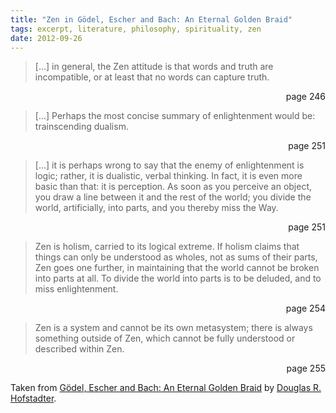 ```yaml
---
title: "Zen in Gödel, Escher and Bach: An Eternal Golden Braid"
tags: excerpt, literature, philosophy, spirituality, zen
date: 2012-09-26
---
```

> [...] in general, the Zen attitude is that words and truth are incompatible, or at least that no words can capture truth.

<p align="right">page 246</p>

> [...] Perhaps the most concise summary of enlightenment would be: trainscending dualism.

<p align="right">page 251</p>

> [...] it is perhaps wrong to say that the enemy of enlightenment is logic; rather, it is dualistic, verbal thinking. In fact, it is even more basic than that: it is perception. As soon as you perceive an object, you draw a line between it and the rest of the world; you divide the world, artificially, into parts, and you thereby miss the Way.

<p align="right">page 251</p>

> Zen is holism, carried to its logical extreme. If holism claims that things can only be understood as wholes, not as sums of their parts, Zen goes one further, in maintaining that the world cannot be broken into parts at all. To divide the world into parts is to be deluded, and to miss enlightenment.

<p align="right">page 254</p>

> Zen is a system and cannot be its own metasystem; there is always something outside of Zen, which cannot be fully understood or described within Zen.

<p align="right">page 255</p>

Taken from [Gödel, Escher and Bach: An Eternal Golden Braid](http://en.wikipedia.org/wiki/G%C3%B6del,_Escher,_Bach) by [Douglas R. Hofstadter](http://en.wikipedia.org/wiki/Douglas_Hofstadter).
